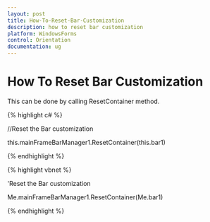 ```yaml
---
layout: post
title: How-To-Reset-Bar-Customization
description: how to reset bar customization
platform: WindowsForms
control: Orientation
documentation: ug
---
```


# How To Reset Bar Customization

This can be done by calling ResetContainer method.

{% highlight c# %}

//Reset the Bar customization

this.mainFrameBarManager1.ResetContainer(this.bar1)

{% endhighlight %}

{% highlight vbnet %}

'Reset the Bar customization

Me.mainFrameBarManager1.ResetContainer(Me.bar1)

{% endhighlight %}

